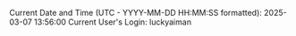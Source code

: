 Current Date and Time (UTC - YYYY-MM-DD HH:MM:SS formatted): 2025-03-07 13:56:00
Current User's Login: luckyaiman
